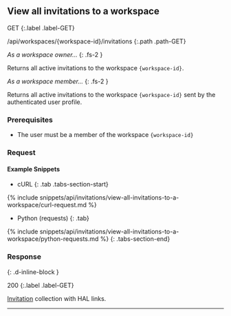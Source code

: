 ## View all invitations to a workspace

GET
{:.label .label-GET}

/api/workspaces/{workspace-id}/invitations
{:.path .path-GET}



*As a workspace owner...*
{: .fs-2 }

Returns all active invitations to the workspace `{workspace-id}`.

*As a workspace member...*
{: .fs-2 }

Returns all active invitations to the workspace `{workspace-id}` sent by the authenticated user profile. 

### Prerequisites

- The user must be a member of the workspace `{workspace-id}`

### Request
#### Example Snippets
- cURL
{: .tab .tabs-section-start}

{% include snippets/api/invitations/view-all-invitations-to-a-workspace/curl-request.md %}

- Python (requests)
{: .tab}

{% include snippets/api/invitations/view-all-invitations-to-a-workspace/python-requests.md %}
{: .tabs-section-end}

### Response
{: .d-inline-block }

200
{:.label .label-GET}

[Invitation](#invitation) collection with HAL links.

---
